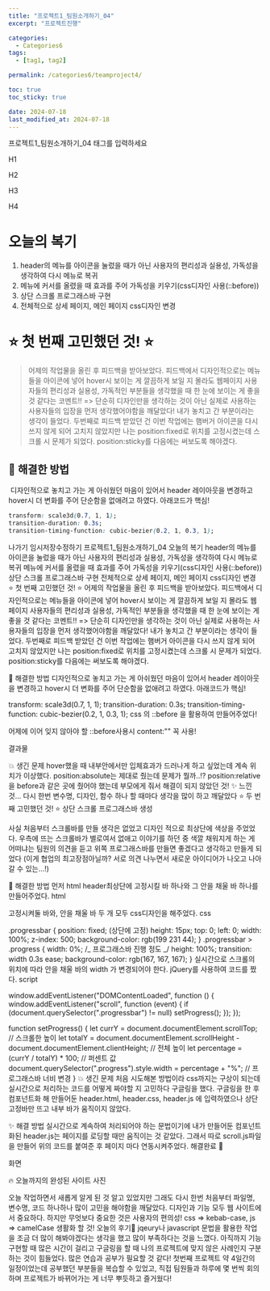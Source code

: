 ```yaml
---
title: "프로젝트1_팀원소개하기_04"
excerpt: "프로젝트진행"

categories:
  - Categories6
tags:
  - [tag1, tag2]

permalink: /categories6/teamproject4/

toc: true
toc_sticky: true

date: 2024-07-18
last_modified_at: 2024-07-18
---
```


프로젝트1\_팀원소개하기\_04
태그를 입력하세요

H1

H2

H3

H4

# 오늘의 복기

1. header의 메뉴를 아이콘을 눌렀을 때가 아닌 사용자의 편리성과 실용성, 가독성을 생각하여 다시 메뉴로 복귀
2. 메뉴에 커서를 올렸을 때 효과를 주어 가독성을 키우기(css디자인 사용(::before))
3. 상단 스크롤 프로그래스바 구현
4. 전체적으로 상세 페이지, 메인 페이지 css디자인 변경
   ​

# ⭐️ 첫 번째 고민했던 것! ⭐️

> 어제의 작업물을 올린 후 피드백을 받아보았다.
> 피드백에서 디자인적으로는 메뉴들을 아이콘에 넣어 hover시 보이는 게 깔끔하게 보일 지 몰라도
> 웹페이지 사용자들의 편리성과 실용성, 가독적인 부분들을 생각했을 때 한 눈에 보이는 게 좋을 것 같다는 코멘트!!
> => 단순히 디자인만을 생각하는 것이 아닌 실제로 사용하는 사용자들의 입장을 먼저 생각했어야함을 깨달았다! 내가 놓치고 간 부분이라는 생각이 들었다.
> 두번째로 피드백 받았던 건 이번 작업에는 햄버거 아이콘을 다시 쓰지 않게 되어 고치지 않았지만
> 나는 position:fixed로 위치를 고정시켰는데 스크롤 시 문제가 되었다.
> position:sticky를 다음에는 써보도록 해야겠다.
> ​

## 🌟 해결한 방법

​
디자인적으로 놓치고 가는 게 아쉬웠던 마음이 있어서 header 레이아웃을 변경하고
hover시 더 변화를 주어 단순함을 없애려고 하였다.
아래코드가 핵심!

```css
transform: scale3d(0.7, 1, 1);
transition-duration: 0.3s;
transition-timing-function: cubic-bezier(0.2, 1, 0.3, 1);
```

나가기
임시저장수정하기
프로젝트1\_팀원소개하기\_04
오늘의 복기
header의 메뉴를 아이콘을 눌렀을 때가 아닌 사용자의 편리성과 실용성, 가독성을 생각하여 다시 메뉴로 복귀
메뉴에 커서를 올렸을 때 효과를 주어 가독성을 키우기(css디자인 사용(::before))
상단 스크롤 프로그래스바 구현
전체적으로 상세 페이지, 메인 페이지 css디자인 변경
⭐️ 첫 번째 고민했던 것! ⭐️
어제의 작업물을 올린 후 피드백을 받아보았다.
피드백에서 디자인적으로는 메뉴들을 아이콘에 넣어 hover시 보이는 게 깔끔하게 보일 지 몰라도
웹페이지 사용자들의 편리성과 실용성, 가독적인 부분들을 생각했을 때 한 눈에 보이는 게 좋을 것 같다는 코멘트!!
=> 단순히 디자인만을 생각하는 것이 아닌 실제로 사용하는 사용자들의 입장을 먼저 생각했어야함을 깨달았다! 내가 놓치고 간 부분이라는 생각이 들었다.
두번째로 피드백 받았던 건 이번 작업에는 햄버거 아이콘을 다시 쓰지 않게 되어 고치지 않았지만
나는 position:fixed로 위치를 고정시켰는데 스크롤 시 문제가 되었다.
position:sticky를 다음에는 써보도록 해야겠다.

🌟 해결한 방법
디자인적으로 놓치고 가는 게 아쉬웠던 마음이 있어서 header 레이아웃을 변경하고
hover시 더 변화를 주어 단순함을 없애려고 하였다.
아래코드가 핵심!

transform: scale3d(0.7, 1, 1);
transition-duration: 0.3s;
transition-timing-function: cubic-bezier(0.2, 1, 0.3, 1);
css 의 ::before 을 활용하여 만들어주었다!

어제에 이어 잊지 않아야 할 ::before사용시 content:"" 꼭 사용!

결과물

💥 생긴 문제
hover했을 때 내부안에서만 입체효과가 드러나게 하고 싶었는데 계속 위치가 이상했다. position:absolute는 제대로 줬는데 문제가 뭘까..!? position:relative 을 before과 같은 곳에 줬어야 했는데 부모에게 줘서 해결이 되지 않았던 것!
✨ 느낀 것...
다시 한번 변수명, 디자인, 함수 하나 할 때마다 생각을 많이 하고 깨달았다
⭐️ 두 번째 고민했던 것! ⭐️
상단 스크롤 프로그래스바 생성

사실 처음부터 스크롤바를 만들 생각은 없었고 디자인 적으로 최상단에 색상을 주었었다.
우측에 뜨는 스크롤바가 별로여서 없애고 이야기를 하던 중 색깔 채워지게 하는 게 어떠냐는 팀원의 의견을 듣고 위쪽 프로그래스바를 만들면 좋겠다고 생각하고 만들게 되었다 (이게 협업의 최고장점아닐까? 서로 의견 나누면서 새로운 아이디어가 나오고 나아갈 수 있는...!)

🌟 해결한 방법
먼저 html header최상단에 고정시킬 바 하나와 그 안을 채울 바 하나를 만들어주었다.
html

<div id="progressbar" class="progressbar">
    <div class="progress"></div>
</div>
고정시켜둘 바와, 안을 채울 바 두 개 모두 css디자인을 해주었다.
css

.progressbar {
position: fixed; (상단에 고정)
height: 15px;
top: 0;
left: 0;
width: 100%;
z-index: 500;
background-color: rgb(199 231 44);
}
.progressbar > .progress {
width: 0%; /_ 프로그래스바 진행 정도 _/
height: 100%;
transition: width 0.3s ease;
background-color: rgb(167, 167, 167);
}
실시간으로 스크롤의 위치에 따라 안을 채울 바의 width 가 변경되어야 한다. jQuery를 사용하여 코드를 짰다.
script

window.addEventListener("DOMContentLoaded", function () {
window.addEventListener("scroll", function (event) {
if (document.querySelector(".progressbar") != null) setProgress();
});
});

function setProgress() {
let currY = document.documentElement.scrollTop; // 스크롤한 높이
let totalY =
document.documentElement.scrollHeight -
document.documentElement.clientHeight; // 전체 높이
let percentage = (currY / totalY) \* 100; // 퍼센트 값
document.querySelector(".progress").style.width = percentage + "%"; // 프로그래스바 너비 변경
}
💥 생긴 문제
처음 시도해본 방법이라 css까지는 구상이 되는데 실시간으로 처리하는 코드를 어떻게 짜야할 지 고민하다 구글링을 했다. 구글링을 한 후 컴포넌트화 해 만들어둔 header.html, header.css, header.js 에 입력하였으나 상단 고정바만 뜨고 내부 바가 움직이지 않았다.

✨ 해결 방법
실시간으로 계속하여 처리되어야 하는 문법이기에 내가 만들어둔 컴포넌트화된 header.js는 페이지를 로딩할 때만 움직이는 것 같았다. 그래서 따로 scroll.js파일을 만들어 위의 코드를 붙여준 후 페이지 마다 연동시켜주었다. 해결완료 🌟

화면

🔥 오늘까지의 완성된 사이트 사진

오늘 작업하면서 새롭게 알게 된 것
알고 있었지만 그래도 다시 한번 처음부터 파일명, 변수명, 코드 하나하나 많이 고민을 해야함을 깨달았다.
디자인과 기능 모두 웹 사이트에서 중요하다. 하지만 무엇보다 중요한 것은 사용자의 편의성!
css => kebab-case, js => camelCase 생활화 할 것!
오늘의 후기🌝
jqeury나 javascript 문법을 활용한 작업을 조금 더 많이 해봐야겠다는 생각을 했고 많이 부족하다는 것을 느꼈다.
아직까지 기능구현할 때 많은 시간이 걸리고 구글링을 할 때 나의 프로젝트에 맞지 않은 사례인지 구분하는 것이 힘들었다. 많은 연습과 공부가 필요할 것 같다!
첫번째 프로젝트 약 4일간의 일정이었는데 공부했던 부분들을 복습할 수 있었고, 직접 팀원들과 하루에 몇 번씩 회의하며 프로젝트가 바뀌어가는 게 너무 뿌듯하고 즐거웠다!
